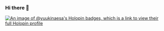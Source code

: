 ### Hi there 👋

[![An image of @yuukinaesa's Holopin badges, which is a link to view their full Holopin profile](https://holopin.me/yuukinaesa)](https://holopin.io/@yuukinaesa)

<div data-iframe-width="150" data-iframe-height="270" data-share-badge-id="0e9b4722-00eb-44d7-864f-2acd60abe865" data-share-badge-host="https://www.credly.com"></div><script type="text/javascript" async src="//cdn.credly.com/assets/utilities/embed.js"></script>
<!--
**Yuukinaesa/yuukinaesa** is a ✨ _special_ ✨ repository because its `README.md` (this file) appears on your GitHub profile.

Here are some ideas to get you started:

- 🔭 I’m currently working on ...
- 🌱 I’m currently learning ...
- 👯 I’m looking to collaborate on ...
- 🤔 I’m looking for help with ...
- 💬 Ask me about ...
- 📫 How to reach me: ...
- 😄 Pronouns: ...
- ⚡ Fun fact: ...
-->
